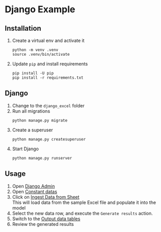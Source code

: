 # Django Example

## Installation

1. Create a virtual env and activate it
   ```
   python -m venv .venv
   source .venv/bin/activate
   ```
1. Update `pip` and install requirements
   ```
   pip install -U pip
   pip install -r requirements.txt
   ```

## Django

1. Change to the `django_excel` folder
1. Run all migrations
   ```
   python manage.py migrate
   ```
1. Create a superuser
   ```
   python manage.py createsuperuser
   ```
1. Start Django
   ```
   python manage.py runserver
   ```


## Usage

1. Open [Django Admin](http://localhost:8000/admin/)
1. Open [Constant datas](http://localhost:8000/admin/excel/constantdata/)
1. Click on [Ingest Data from Sheet](http://localhost:8000/admin/excel/constantdata/ingest_constant_data/)\
   This will load data from the sample Excel file and populate it into the model
1. Select the new data row, and execute the `Generate results` action.
1. Switch to the [Output data tables](http://localhost:8000/admin/excel/outputdatatabel/)
1. Review the generated results
